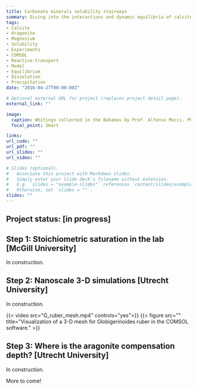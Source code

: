 ```yaml
---
title: Carbonate minerals solubility stairways
summary: Diving into the interactions and dynamic equilibria of calcite, aragonite, vaterite (CaCO<sub>3</sub>) and Mg-calcites (Ca<sub>X</sub>Mg<sub>Y</sub>CO<sub>3</sub>), through laboratory experiments and nanoscale simulations.
tags:
- Calcite
- Aragonite
- Magnesium
- Solubility
- Experiments
- COMSOL
- Reactive-transport
- Model
- Equilibrium
- Dissolution
- Precipitation
date: "2016-04-27T00:00:00Z"

# Optional external URL for project (replaces project detail page).
external_link: ""

image:
  caption: Whitings collected in the Bahamas by Prof. Alfonso Mucci. Photo by O. Sulpis
  focal_point: Smart

links:
url_code: ""
url_pdf: ""
url_slides: ""
url_video: ""

# Slides (optional).
#   Associate this project with Markdown slides.
#   Simply enter your slide deck's filename without extension.
#   E.g. `slides = "example-slides"` references `content/slides/example-slides.md`.
#   Otherwise, set `slides = ""`.
slides: ""
---
```


## Project status: [**in progress**]


## **Step 1**: Stoichiometric saturation in the lab [McGill University]

In construction.


## **Step 2**: Nanoscale 3-D simulations [Utrecht University]

In construction.

{{< video src="G_ruber_mesh.mp4" controls="yes">}}
{{< figure src="" title="Visualization of a 3-D mesh for Globigerinoides ruber in the COMSOL software." >}}

## **Step 3**: Where is the aragonite compensation depth? [Utrecht University]

In construction.

More to come!